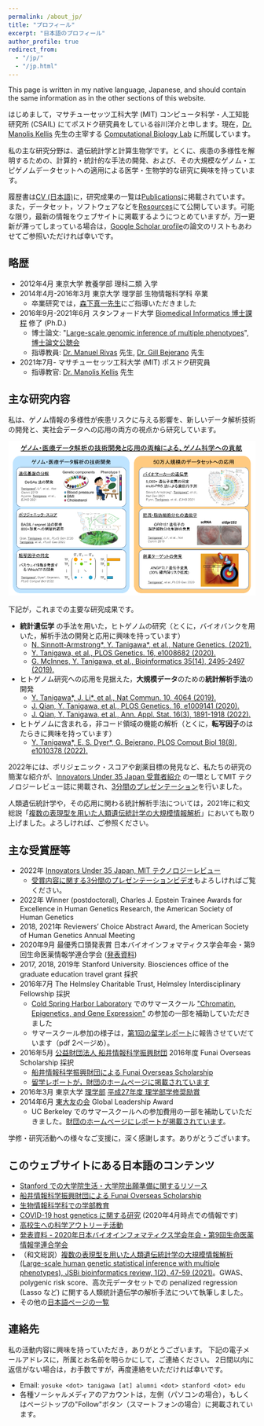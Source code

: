 ```yaml
---
permalink: /about_jp/
title: "プロフィール"
excerpt: "日本語のプロフィール"
author_profile: true
redirect_from:
  - "/jp/"
  - "/jp.html"
---
```


This page is written in my native language, Japanese, and should contain the same information as in the other sections of this website.

はじめまして，マサチューセッツ工科大学 (MIT) コンピュータ科学・人工知能研究所 (CSAIL) にてポスドク研究員をしている谷川洋介と申します。現在，[Dr. Manolis Kellis](http://web.mit.edu/manoli/) 先生の主宰する [Computational Biology Lab](http://compbio.mit.edu/) に所属しています。

私の主な研究分野は、遺伝統計学と計算生物学です。とくに、疾患の多様性を解明するための、計算的・統計的な手法の開発、および、その大規模なゲノム・エピゲノムデータセットへの適用による医学・生物学的な研究に興味を持っています。

履歴書は[CV (日本語)](/cv_jp)に，研究成果の一覧は[Publications](/publications)に掲載されています。また，データセット，ソフトウェアなどを[Resources](/resources)にて公開しています。可能な限り，最新の情報をウェブサイトに掲載するようにつとめていますが，万一更新が滞ってしまっている場合は，[Google Scholar profile](https://scholar.google.com/citations?user=9hVh3nQAAAAJ)の論文のリストもあわせてご参照いただければ幸いです。

## 略歴

- 2012年4月  東京大学 教養学部 理科二類 入学
- 2014年4月-2016年3月  東京大学 理学部 生物情報科学科 卒業
  - 卒業研究では，[森下真一先生](https://mlab.cb.k.u-tokyo.ac.jp/)にご指導いただきました
- 2016年9月-2021年6月  スタンフォード大学 [Biomedical Informatics 博士課程](https://med.stanford.edu/bmi.html) 修了 (Ph.D.)
  - 博士論文: "[Large-scale genomic inference of multiple phenotypes](https://purl.stanford.edu/sb956xt8745)", [博士論文公聴会](/talks/2021-05-03-PhD-defense)
  - 指導教員: [Dr. Manuel Rivas](http://med.stanford.edu/rivaslab/) 先生, [Dr. Gill Bejerano](http://bejerano.stanford.edu/) 先生
- 2021年7月-  マサチューセッツ工科大学 (MIT) ポスドク研究員
  - 指導教官: [Dr. Manolis Kellis](http://web.mit.edu/manoli/) 先生

## 主な研究内容

私は、ゲノム情報の多様性が疾患リスクに与える影響を、新しいデータ解析技術の開発と、実社会データへの応用の両方の視点から研究しています。

![Research summary in Japanese](/files/2022/Research_summary_jp_20220830.png)

下記が，これまでの主要な研究成果です。

- **統計遺伝学** の手法を用いた，ヒトゲノムの研究（とくに，バイオバンクを用いた，解析手法の開発と応用に興味を持っています）
  - [N. Sinnott-Armstrong\*, Y. Tanigawa\*, et al., Nature Genetics. (2021).](/publication/2021-01-18-biomarkers)
  - [Y. Tanigawa, et al., PLOS Genetics. 16, e1008682 (2020).](/publication/2020-05-05-ANGPTL7)
  - [G. McInnes, Y. Tanigawa, et al., Bioinformatics 35(14), 2495-2497 (2019).](/publication/2018-12-05-GBE)
- ヒトゲノム研究への応用を見据えた，**大規模データ**のための**統計解析手法**の開発
  - [Y. Tanigawa\*, J. Li\*, et al., Nat Commun. 10, 4064 (2019).](/publication/2019-09-06-DeGAs)
  - [J. Qian, Y. Tanigawa, et al., PLOS Genetics. 16, e1009141 (2020).](/publication/2020-10-23-snpnet)
  - [J. Qian, Y. Tanigawa, et al., Ann. Appl. Stat. 16(3), 1891-1918 (2022).](/publication/2022-07-19-SRRR)
- ヒトゲノムに含まれる，非コード領域の機能の解析（とくに，**転写因子**のはたらきに興味を持っています）
  - [Y. Tanigawa\*, E. S. Dyer\*, G. Bejerano, PLOS Comput Biol 18(8), e1010378 (2022).](/publication/2022-08-30-whichtf)

2022年には、ポリジェニック・スコアや創薬目標の発見など、私たちの研究の簡潔な紹介が、[Innovators Under 35 Japan 受賞者紹介](https://www.technologyreview.jp/l/innovators_jp/290819/yosuke-tanigawa/) の一環としてMIT テクノロジーレビュー誌に掲載され、[3分間のプレゼンテーション](/talks/2022-12-15-MITTR35jp)を行いました。

人類遺伝統計学や，その応用に関わる統計解析手法については，2021年に和文総説「[複数の表現型を用いた人類遺伝統計学の大規模情報解析](/publication/2021-04-23-JSBi-review)」においても取り上げました。よろしければ、ご参照ください。

## 主な受賞歴等

- 2022年 [Innovators Under 35 Japan, MIT テクノロジーレビュー](https://www.technologyreview.jp/l/innovators_jp/290819/yosuke-tanigawa/)
  - [受賞内容に関する3分間のプレゼンテーションビデオ](/talks/2022-12-15-MITTR35jp)もよろしければご覧ください。
- 2022年 Winner (postdoctoral), Charles J. Epstein Trainee Awards for Excellence in Human Genetics Research, the American Society of Human Genetics
- 2018, 2021年 Reviewers’ Choice Abstract Award, the American Society of Human Genetics Annual Meeting
- 2020年9月 最優秀口頭発表賞 日本バイオインフォマティクス学会年会・第9回生命医薬情報学連合学会 ([発表資料](/talks/2020-09-01-IIBMP2020))
- 2017, 2018, 2019年 Stanford University. Biosciences office of the graduate education travel grant 採択
- 2016年7月 The Helmsley Charitable Trust, Helmsley Interdisciplinary Fellowship 採択
  - [Cold Spring Harbor Laboratory](https://www.cshl.edu/) でのサマースクール ["Chromatin, Epigenetics, and Gene Expression"](https://meetings.cshl.edu/courses.aspx?course=C-GNX&year=16) の参加の一部を補助していただきました
  - サマースクール参加の様子は，[第1回の留学レポート](https://www.funaifoundation.jp/scholarship/201612tanigawayosuke.pdf)に報告させていだています（pdf 2ページめ）。
- 2016年5月 [公益財団法人 船井情報科学振興財団](https://www.funaifoundation.jp/index.html) 2016年度 Funai Overseas Scholarship 採択
  - [船井情報科学振興財団による Funai Overseas Scholarship](/posts/2020/06/FOS/)
  - [留学レポートが，財団のホームページに掲載されています](https://www.funaifoundation.jp/scholarship/grantee_tanigawa_yosuke.html)
- 2016年3月 東京大学 [理学部](https://www.s.u-tokyo.ac.jp/) [平成27年度 理学部学修奨励賞](https://www.s.u-tokyo.ac.jp/ja/awards/encouragement/H27.html)
- 2014年6月 [東大友の会](https://www.friendsofutokyo.org/) Global Leadership Award
  - UC Berkeley でのサマースクールへの参加費用の一部を補助していただきました。[財団のホームページにレポートが掲載されています](http://www.friendsofutokyo.org/summer-session-summer-english-language-studies-uc-berkeley/)。

学修・研究活動への様々なご支援に，深く感謝します。ありがとうございます。

## このウェブサイトにある日本語のコンテンツ

- [Stanford での大学院生活・大学院出願準備に関するリソース](/posts/2021/03/life-at-Stanford-jp)
- [船井情報科学振興財団による Funai Overseas Scholarship](/posts/2020/06/FOS/)
- [生物情報科学科での学部教育](/posts/2022/01/UTokyo-bioinfo)
- [COVID-19 host genetics に関する研究](/posts/2020/04/COVID-19-hg-jp/) (2020年4月時点での情報です)
- [高校生への科学アウトリーチ活動](/posts/2020/08/outreach_jp/)
- [発表資料 - 2020年日本バイオインフォマティクス学会年会・第9回生命医薬情報学連合学会](/talks/2020-09-01-IIBMP2020)
- （和文総説）[複数の表現型を用いた人類遺伝統計学の大規模情報解析 (Large-scale human genetic statistical inference with multiple phenotypes), JSBi bioinformatics review, 1(2), 47-59 (2021)](/publication/2021-04-23-JSBi-review)。GWAS、polygenic risk score、高次元データセットでの penalized regression (Lasso など) に関する人類統計遺伝学の解析手法について執筆しました。
- その他の[日本語ページの一覧](/tags/#jp)

## 連絡先

私の活動内容に興味を持っていただき，ありがとうございます。
下記の電子メールアドレスに，所属とお名前を明らかにして，ご連絡ください。
2日間以内に返信がない場合は，お手数ですが，再度連絡をいただければ幸いです。

- Email: `yosuke <dot> tanigawa [at] alumni <dot> stanford <dot> edu`
- 各種ソーシャルメディアのアカウントは，左側（パソコンの場合），もしくはページトップの"Follow"ボタン（スマートフォンの場合）に掲載されています。
